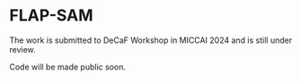# FLAP-SAM

The work is submitted to DeCaF Workshop in MICCAI 2024 and is still under review. 

Code will be made public soon.
